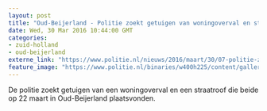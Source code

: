 ```yaml
---
layout: post
title: "Oud-Beijerland - Politie zoekt getuigen van woningoverval en straatroof Oud-Beijerland"
date: Wed, 30 Mar 2016 10:44:00 GMT
categories: 
- zuid-holland 
- oud-beijerland 
externe_link: "https://www.politie.nl/nieuws/2016/maart/30/07-politie-zoekt-getuigen-van-woningoverval-en-straatroof-oud-beijerland.html"
feature_image: "https://www.politie.nl/binaries/w400h225/content/gallery/politie/stockfotos/algemeen/straatroof.jpg"
---
```


De politie zoekt getuigen van een woningoverval en een straatroof die beide op 22 maart in Oud-Beijerland plaatsvonden.

